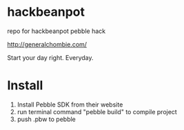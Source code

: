 hackbeanpot
===========

repo for hackbeanpot pebble hack

http://generalchombie.com/

Start your day right. Everyday.

Install
=======
1. Install Pebble SDK from their website
2. run terminal command "pebble build" to compile project
3. push .pbw to pebble